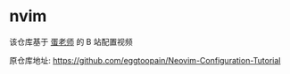 # nvim

该仓库基于 [蛋老师](https://www.bilibili.com/video/BV1Td4y1578E) 的 B 站配置视频

原仓库地址: https://github.com/eggtoopain/Neovim-Configuration-Tutorial
